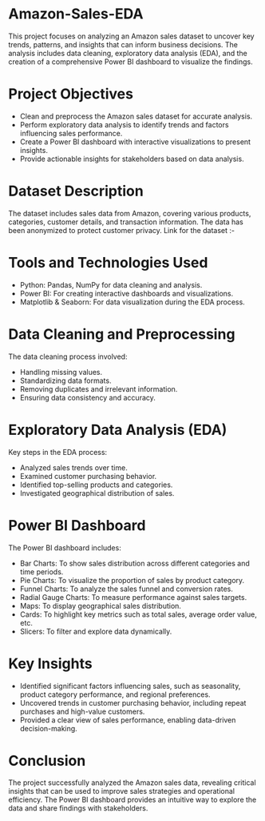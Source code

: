 # Amazon-Sales-EDA

This project focuses on analyzing an Amazon sales dataset to uncover key trends, patterns, and insights that can inform business decisions. The analysis includes data cleaning, exploratory data analysis (EDA), and the creation of a comprehensive Power BI dashboard to visualize the findings.

# Project Objectives

- Clean and preprocess the Amazon sales dataset for accurate analysis.
- Perform exploratory data analysis to identify trends and factors influencing sales performance.
- Create a Power BI dashboard with interactive visualizations to present insights.
- Provide actionable insights for stakeholders based on data analysis.

# Dataset Description

The dataset includes sales data from Amazon, covering various products, categories, customer details, and transaction information. The data has been anonymized to protect customer privacy.
Link for the dataset :- 


# Tools and Technologies Used

- Python: Pandas, NumPy for data cleaning and analysis.
- Power BI: For creating interactive dashboards and visualizations.
- Matplotlib & Seaborn: For data visualization during the EDA process.

# Data Cleaning and Preprocessing

The data cleaning process involved:
- Handling missing values.
- Standardizing data formats.
- Removing duplicates and irrelevant information.
- Ensuring data consistency and accuracy.

# Exploratory Data Analysis (EDA)

Key steps in the EDA process:
- Analyzed sales trends over time.
- Examined customer purchasing behavior.
- Identified top-selling products and categories.
- Investigated geographical distribution of sales.

# Power BI Dashboard

The Power BI dashboard includes:
- Bar Charts: To show sales distribution across different categories and time periods.
- Pie Charts: To visualize the proportion of sales by product category.
- Funnel Charts: To analyze the sales funnel and conversion rates.
- Radial Gauge Charts: To measure performance against sales targets.
- Maps: To display geographical sales distribution.
- Cards: To highlight key metrics such as total sales, average order value, etc.
- Slicers: To filter and explore data dynamically.

# Key Insights

- Identified significant factors influencing sales, such as seasonality, product category performance, and regional preferences.
- Uncovered trends in customer purchasing behavior, including repeat purchases and high-value customers.
- Provided a clear view of sales performance, enabling data-driven decision-making.

# Conclusion

The project successfully analyzed the Amazon sales data, revealing critical insights that can be used to improve sales strategies and operational efficiency. The Power BI dashboard provides an intuitive way to explore the data and share findings with stakeholders.
